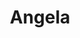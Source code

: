 ---
title: Angela
bio: |
  Crafting beautiful experiences at KERNEL ✨
avatar: /images/angela-new.jpg
featured: true
social:
- title: twitter
  url: https://twitter.com/angelagilhotra

---